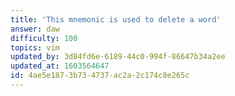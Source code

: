 ```yaml
---
title: 'This mnemonic is used to delete a word'
answer: daw
difficulty: 100
topics: vim
updated_by: 3d84fd6e-6189-44c0-994f-86647b34a2ee
updated_at: 1603564647
id: 4ae5e187-3b73-4737-ac2a-2c174c8e265c
---
```

